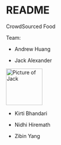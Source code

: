 # README

CrowdSourced Food

Team:

* Andrew Huang

* Jack Alexander

<img src="http://jalexander.ninja/img/Me.jpg" alt="Picture of Jack" width="100" />

* Kirti Bhandari

* Nidhi Hiremath

* Zibin Yang
